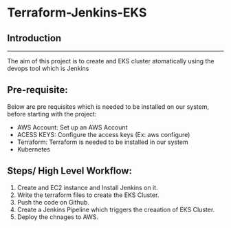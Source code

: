 # Terraform-Jenkins-EKS

## Introduction
----------------------

The aim of this project is to create and EKS cluster atomatically using the devops tool which is Jenkins

## Pre-requisite:
Below are pre requisites which is needed to be installed on our system, before starting with the project:


* AWS Account: Set up an AWS Account
* ACESS KEYS: Configure the access keys (Ex: aws configure)
* Terraform: Terraform is needed to be installed in our system
* Kubernetes

## Steps/ High Level Workflow:

1. Create and EC2 instance and Install Jenkins on it.
2. Write the terraform files to create the EKS Cluster.
3. Push the code on Github.
4. Create a Jenkins Pipeline which triggers the creaation of EKS Cluster.
5.  Deploy the chnages to AWS.